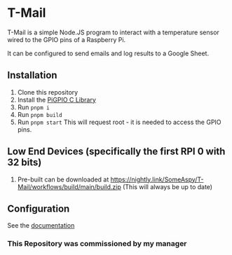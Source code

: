# T-Mail

T-Mail is a simple Node.JS program to interact with a temperature sensor wired to the GPIO pins of a Raspberry Pi.

It can be configured to send emails and log results to a Google Sheet.

## Installation

1.  Clone this repository
2.  Install the [PiGPIO C Library](https://github.com/joan2937/pigpio)
3.  Run `pnpm i`
4.  Run `pnpm build`
5.  Run `pnpm start` This will request root - it is needed to access the GPIO pins.

## Low End Devices (specifically the first RPI 0 with 32 bits)

1.  Pre-built can be downloaded at https://nightly.link/SomeAspy/T-Mail/workflows/build/main/build.zip (This will always be up to date)

## Configuration

See the [documentation](https://tmail.aspy.dev)

### This Repository was commissioned by my manager
